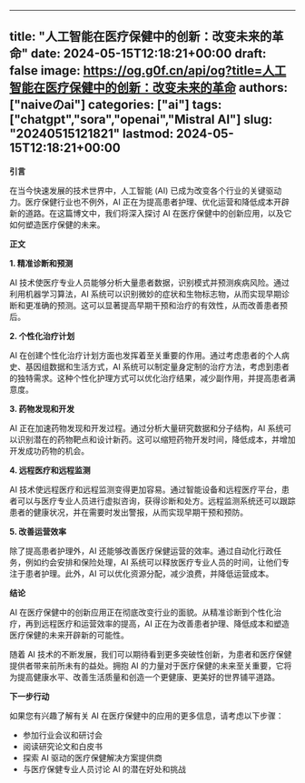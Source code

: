 
---
title: "人工智能在医疗保健中的创新：改变未来的革命"
date: 2024-05-15T12:18:21+00:00
draft: false
image: https://og.g0f.cn/api/og?title=人工智能在医疗保健中的创新：改变未来的革命
authors: ["naiveのai"]
categories: ["ai"]
tags: ["chatgpt","sora","openai","Mistral AI"]
slug: "20240515121821"
lastmod: 2024-05-15T12:18:21+00:00
---
**引言**

在当今快速发展的技术世界中，人工智能 (AI) 已成为改变各个行业的关键驱动力。医疗保健行业也不例外，AI 正在为提高患者护理、优化运营和降低成本开辟新的道路。在这篇博文中，我们将深入探讨 AI 在医疗保健中的创新应用，以及它如何塑造医疗保健的未来。

**正文**

**1. 精准诊断和预测**

AI 技术使医疗专业人员能够分析大量患者数据，识别模式并预测疾病风险。通过利用机器学习算法，AI 系统可以识别微妙的症状和生物标志物，从而实现早期诊断和更准确的预测。这可以显著提高早期干预和治疗的有效性，从而改善患者预后。

**2. 个性化治疗计划**

AI 在创建个性化治疗计划方面也发挥着至关重要的作用。通过考虑患者的个人病史、基因组数据和生活方式，AI 系统可以制定量身定制的治疗方法，考虑到患者的独特需求。这种个性化护理方式可以优化治疗结果，减少副作用，并提高患者满意度。

**3. 药物发现和开发**

AI 正在加速药物发现和开发过程。通过分析大量研究数据和分子结构，AI 系统可以识别潜在的药物靶点和设计新药。这可以缩短药物开发时间，降低成本，并增加开发成功药物的机会。

**4. 远程医疗和远程监测**

AI 技术使远程医疗和远程监测变得更加容易。通过智能设备和远程医疗平台，患者可以与医疗专业人员进行虚拟咨询，获得诊断和处方。远程监测系统还可以跟踪患者的健康状况，并在需要时发出警报，从而实现早期干预和预防。

**5. 改善运营效率**

除了提高患者护理外，AI 还能够改善医疗保健运营的效率。通过自动化行政任务，例如约会安排和保险处理，AI 系统可以释放医疗专业人员的时间，让他们专注于患者护理。此外，AI 可以优化资源分配，减少浪费，并降低运营成本。

**结论**

AI 在医疗保健中的创新应用正在彻底改变行业的面貌。从精准诊断到个性化治疗，再到远程医疗和运营效率的提高，AI 正在为改善患者护理、降低成本和塑造医疗保健的未来开辟新的可能性。

随着 AI 技术的不断发展，我们可以期待看到更多突破性创新，为患者和医疗保健提供者带来前所未有的益处。拥抱 AI 的力量对于医疗保健的未来至关重要，它将为提高健康水平、改善生活质量和创造一个更健康、更美好的世界铺平道路。

**下一步行动**

如果您有兴趣了解有关 AI 在医疗保健中的应用的更多信息，请考虑以下步骤：

* 参加行业会议和研讨会
* 阅读研究论文和白皮书
* 探索 AI 驱动的医疗保健解决方案提供商
* 与医疗保健专业人员讨论 AI 的潜在好处和挑战